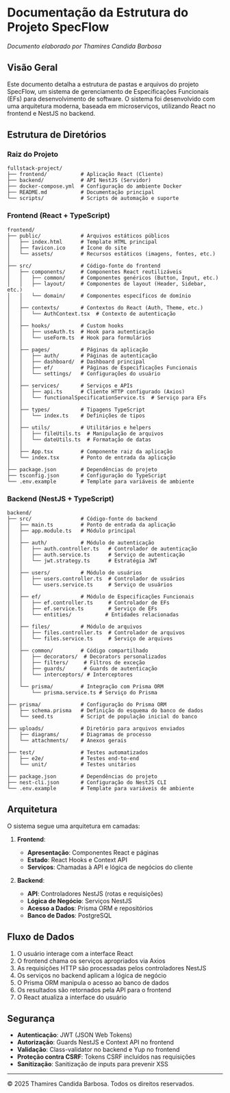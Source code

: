 # Documentação da Estrutura do Projeto SpecFlow

*Documento elaborado por Thamires Candida Barbosa*

## Visão Geral

Este documento detalha a estrutura de pastas e arquivos do projeto SpecFlow, um sistema de gerenciamento de Especificações Funcionais (EFs) para desenvolvimento de software. O sistema foi desenvolvido com uma arquitetura moderna, baseada em microserviços, utilizando React no frontend e NestJS no backend.

## Estrutura de Diretórios

### Raiz do Projeto

```
fullstack-project/
├── frontend/           # Aplicação React (Cliente)
├── backend/            # API NestJS (Servidor)
├── docker-compose.yml  # Configuração do ambiente Docker
├── README.md           # Documentação principal
└── scripts/            # Scripts de automação e suporte
```

### Frontend (React + TypeScript)

```
frontend/
├── public/             # Arquivos estáticos públicos
│   ├── index.html      # Template HTML principal
│   ├── favicon.ico     # Ícone do site
│   └── assets/         # Recursos estáticos (imagens, fontes, etc.)
│
├── src/                # Código-fonte do frontend
│   ├── components/     # Componentes React reutilizáveis
│   │   ├── common/     # Componentes genéricos (Button, Input, etc.)
│   │   ├── layout/     # Componentes de layout (Header, Sidebar, etc.)
│   │   └── domain/     # Componentes específicos de domínio
│   │
│   ├── contexts/       # Contextos do React (Auth, Theme, etc.)
│   │   └── AuthContext.tsx  # Contexto de autenticação
│   │
│   ├── hooks/          # Custom hooks
│   │   ├── useAuth.ts  # Hook para autenticação
│   │   └── useForm.ts  # Hook para formulários
│   │
│   ├── pages/          # Páginas da aplicação
│   │   ├── auth/       # Páginas de autenticação
│   │   ├── dashboard/  # Dashboard principal
│   │   ├── ef/         # Páginas de Especificações Funcionais
│   │   └── settings/   # Configurações do usuário
│   │
│   ├── services/       # Serviços e APIs
│   │   ├── api.ts      # Cliente HTTP configurado (Axios)
│   │   └── functionalSpecificationService.ts  # Serviço para EFs
│   │
│   ├── types/          # Tipagens TypeScript
│   │   └── index.ts    # Definições de tipos
│   │
│   ├── utils/          # Utilitários e helpers
│   │   ├── fileUtils.ts  # Manipulação de arquivos
│   │   └── dateUtils.ts  # Formatação de datas
│   │
│   ├── App.tsx         # Componente raiz da aplicação
│   └── index.tsx       # Ponto de entrada da aplicação
│
├── package.json        # Dependências do projeto
├── tsconfig.json       # Configuração do TypeScript
└── .env.example        # Template para variáveis de ambiente
```

### Backend (NestJS + TypeScript)

```
backend/
├── src/                # Código-fonte do backend
│   ├── main.ts         # Ponto de entrada da aplicação
│   ├── app.module.ts   # Módulo principal
│   │
│   ├── auth/           # Módulo de autenticação
│   │   ├── auth.controller.ts   # Controlador de autenticação
│   │   ├── auth.service.ts      # Serviço de autenticação
│   │   └── jwt.strategy.ts      # Estratégia JWT
│   │
│   ├── users/          # Módulo de usuários
│   │   ├── users.controller.ts  # Controlador de usuários
│   │   └── users.service.ts     # Serviço de usuários
│   │
│   ├── ef/             # Módulo de Especificações Funcionais
│   │   ├── ef.controller.ts     # Controlador de EFs
│   │   ├── ef.service.ts        # Serviço de EFs
│   │   └── entities/           # Entidades relacionadas
│   │
│   ├── files/          # Módulo de arquivos
│   │   ├── files.controller.ts  # Controlador de arquivos
│   │   └── files.service.ts     # Serviço de arquivos
│   │
│   ├── common/         # Código compartilhado
│   │   ├── decorators/  # Decorators personalizados
│   │   ├── filters/     # Filtros de exceção
│   │   ├── guards/      # Guards de autenticação
│   │   └── interceptors/ # Interceptores
│   │
│   └── prisma/         # Integração com Prisma ORM
│       └── prisma.service.ts # Serviço do Prisma
│
├── prisma/             # Configuração do Prisma ORM
│   ├── schema.prisma   # Definição do esquema do banco de dados
│   └── seed.ts         # Script de população inicial do banco
│
├── uploads/            # Diretório para arquivos enviados
│   ├── diagrams/       # Diagramas de processo
│   └── attachments/    # Anexos gerais
│
├── test/               # Testes automatizados
│   ├── e2e/            # Testes end-to-end
│   └── unit/           # Testes unitários
│
├── package.json        # Dependências do projeto
├── nest-cli.json       # Configuração do NestJS CLI
└── .env.example        # Template para variáveis de ambiente
```

## Arquitetura

O sistema segue uma arquitetura em camadas:

1. **Frontend**:
   - **Apresentação**: Componentes React e páginas
   - **Estado**: React Hooks e Context API
   - **Serviços**: Chamadas à API e lógica de negócios do cliente

2. **Backend**:
   - **API**: Controladores NestJS (rotas e requisições)
   - **Lógica de Negócio**: Serviços NestJS
   - **Acesso a Dados**: Prisma ORM e repositórios
   - **Banco de Dados**: PostgreSQL

## Fluxo de Dados

1. O usuário interage com a interface React
2. O frontend chama os serviços apropriados via Axios
3. As requisições HTTP são processadas pelos controladores NestJS
4. Os serviços no backend aplicam a lógica de negócio
5. O Prisma ORM manipula o acesso ao banco de dados
6. Os resultados são retornados pela API para o frontend
7. O React atualiza a interface do usuário

## Segurança

- **Autenticação**: JWT (JSON Web Tokens)
- **Autorização**: Guards NestJS e Context API no frontend
- **Validação**: Class-validator no backend e Yup no frontend
- **Proteção contra CSRF**: Tokens CSRF incluídos nas requisições
- **Sanitização**: Sanitização de inputs para prevenir XSS

---

© 2025 Thamires Candida Barbosa. Todos os direitos reservados.
